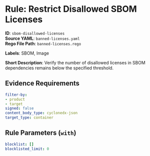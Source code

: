 # Rule: Restrict Disallowed SBOM Licenses

**ID**: `sbom-disallowed-licenses`  
**Source YAML**: `banned-licenses.yaml`  
**Rego File Path**: `banned-licenses.rego`  

**Labels**: SBOM, Image

**Short Description**: Verify the number of disallowed licenses in SBOM dependencies remains below the specified threshold.

## Evidence Requirements

```yaml
filter-by:
- product
- target
signed: false
content_body_type: cyclonedx-json
target_type: container
```
## Rule Parameters (`with`)

```yaml
blocklist: []
blocklisted_limit: 0
```
